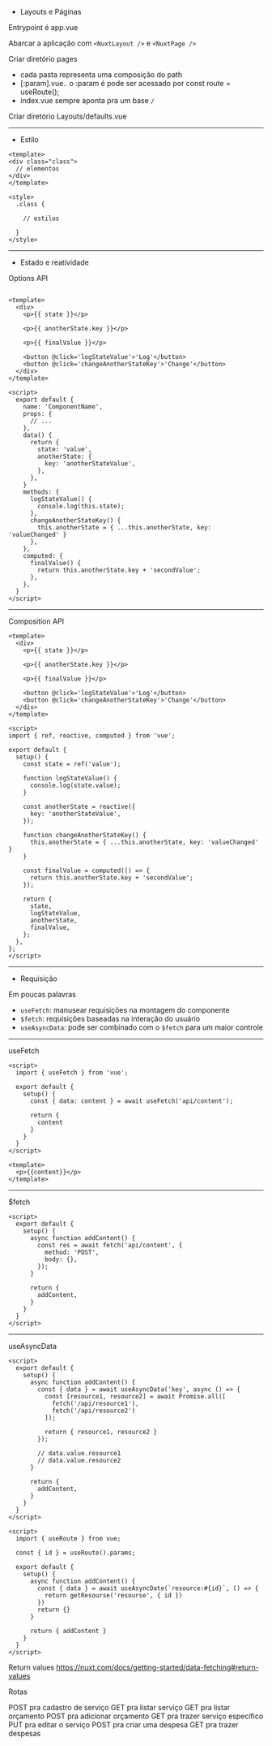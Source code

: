 - Layouts e Páginas

Entrypoint é app.vue

Abarcar a aplicação com `<NuxtLayout />` e `<NuxtPage />`

Criar diretório pages
  - cada pasta representa uma composição do path
  - [:param].vue.. o :param é pode ser acessado por const route = useRoute();
  - index.vue sempre aponta pra um base `/`

Criar diretório Layouts/defaults.vue

---
- Estilo

```vue
<template>
<div class="class">
  // elementos
</div>
</template>

<style>
  .class {
    
    // estilos

  }
</style>
```
---
- Estado e reatividade

Options API

```vue

<template>
  <div>
    <p>{{ state }}</p>

    <p>{{ anotherState.key }}</p>

    <p>{{ finalValue }}</p>

    <button @click='logStateValue'>'Log'</button>
    <button @click='changeAnotherStateKey'>'Change'</button>
  </div>
</template>

<script>
  export default {
    name: 'ComponentName',
    props: {
      // ...
    },
    data() {
      return {
        state: 'value',
        anotherState: {
          key: 'anotherStateValue',
        },
      },
    }
    methods: {
      logStateValue() {
        console.log(this.state);
      },
      changeAnotherStateKey() {
        this.anotherState = { ...this.anotherState, key: 'valueChanged' }
      },
    },
    computed: {
      finalValue() {
        return this.anotherState.key + 'secondValue';
      },
    },
  }
</script>
```
---
Composition API

```vue
<template>
  <div>
    <p>{{ state }}</p>

    <p>{{ anotherState.key }}</p>

    <p>{{ finalValue }}</p>

    <button @click='logStateValue'>'Log'</button>
    <button @click='changeAnotherStateKey'>'Change'</button>
  </div>
</template>

<script>
import { ref, reactive, computed } from 'vue';

export default {
  setup() {
    const state = ref('value');

    function logStateValue() {
      console.log(state.value);
    }

    const anotherState = reactive({
      key: 'anotherStateValue',
    });

    function changeAnotherStateKey() {
      this.anotherState = { ...this.anotherState, key: 'valueChanged' }
    }

    const finalValue = computed(() => {
      return this.anotherState.key + 'secondValue';
    });

    return {
      state,
      logStateValue,
      anotherState,
      finalValue,
    };
  },
};
</script>
```
---
- Requisição

Em poucas palavras

- `useFetch`: manusear requisições na montagem do componente
- `$fetch`: requisições baseadas na interação do usuário
- `useAsyncData`: pode ser combinado com o `$fetch` para um maior controle

---
useFetch

```vue
<script>
  import { useFetch } from 'vue';

  export default {
    setup() {
      const { data: content } = await useFetch('api/content');

      return {
        content
      }
    }
  }
</script>

<template>
  <p>{{content}}</p>
</template>
```
---

$fetch

```vue
<script>
  export default {
    setup() {
      async function addContent() {
        const res = await fetch('api/content', {
          method: 'POST',
          body: {},
        });
      }
    
      return {
        addContent,
      }
    }
  }
</script>
```
---
useAsyncData

```vue
<script>
  export default {
    setup() {
      async function addContent() {
        const { data } = await useAsyncData('key', async () => {
          const [resource1, resource2] = await Promise.all([
            fetch('/api/resource1'),
            fetch('/api/resource2')
          ]);

          return { resource1, resource2 }
        });

        // data.value.resource1
        // data.value.resource2
      }
    
      return {
        addContent,
      }
    }
  }
</script>
```

```vue
<script>
  import { useRoute } from vue;

  const { id } = useRoute().params;

  export default {
    setup() {
      async function addContent() {
        const { data } = await useAsyncDate(`resource:#{id}`, () => {
          return getResourse('resourse', { id })
        })
        return {}
      }

      return { addContent }
    }
  }
</script>
```
Return values https://nuxt.com/docs/getting-started/data-fetching#return-values

Rotas

POST pra cadastro de serviço
GET pra listar serviço
GET pra listar orçamento
POST pra adicionar orçamento
GET pra trazer serviço específico
PUT pra editar o serviço
POST pra criar uma despesa
GET pra trazer despesas

